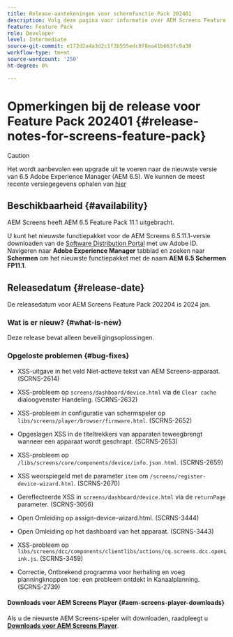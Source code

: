 ```yaml
---
title: Release-aantekeningen voor schermfunctie Pack 202401
description: Volg deze pagina voor informatie over AEM Screens Feature Pack 202401 uitgebracht op 2 januari 2024.
feature: Feature Pack
role: Developer
level: Intermediate
source-git-commit: e172d2a4a3d2c1f3b555edc8f8ea41b663fc0a30
workflow-type: tm+mt
source-wordcount: '250'
ht-degree: 0%

---
```


# Opmerkingen bij de release voor Feature Pack 202401 {#release-notes-for-screens-feature-pack}

>[!CAUTION]
>Het wordt aanbevolen een upgrade uit te voeren naar de nieuwste versie van 6.5 Adobe Experience Manager (AEM 6.5). We kunnen de meest recente versiegegevens ophalen van [hier](https://experienceleague.adobe.com/docs/experience-manager-65/content/release-notes/release-notes.html?lang=en)

## Beschikbaarheid {#availability}

AEM Screens heeft AEM 6.5 Feature Pack 11.1 uitgebracht.

U kunt het nieuwste functiepakket voor de AEM Screens 6.5.11.1-versie downloaden van de [Software Distribution Portal](https://experience.adobe.com/#/downloads/content/software-distribution/en/aem.html) met uw Adobe ID. Navigeren naar **Adobe Experience Manager** tabblad en zoeken naar **Schermen** om het nieuwste functiepakket met de naam **AEM 6.5 Schermen FP11.1**.

## Releasedatum {#release-date}

De releasedatum voor AEM Screens Feature Pack 202204 is 2024 jan.

### Wat is er nieuw? {#what-is-new}

Deze release bevat alleen beveiligingsoplossingen.

### Opgeloste problemen {#bug-fixes}

* XSS-uitgave in het veld Niet-actieve tekst van AEM Screens-apparaat. (SCRNS-2614)

* XSS-probleem op `screens/dashboard/device.html` via de `Clear cache` dialoogvenster Handeling. (SCRNS-2632)

* XSS-probleem in configuratie van schermspeler op `libs/screens/player/browser/firmware.html`. (SCRNS-2652)

* Opgeslagen XSS in de titeltrekkers van apparaten teweegbrengt wanneer een apparaat wordt geschrapt. (SCRNS-2653)

* XSS-probleem op `/libs/screens/core/components/device/info.json.html`. (SCRNS-2659)

* XSS weerspiegeld met de parameter `item` om `/screens/register-device-wizard.html`. (SCRNS-2670)

* Gereflecteerde XSS in `screens/dashboard/device.html` via de `returnPage` parameter. (SCRNS-3056)

* Open Omleiding op assign-device-wizard.html. (SCRNS-3444)

* Open Omleiding op het dashboard van het apparaat. (SCRNS-3443)

* XSS-probleem op `libs/screens/dcc/components/clientlibs/actions/cq.screens.dcc.openLink.js`. (SCRNS-3459)

* Correctie, Ontbrekend programma voor herhaling en voeg planningknoppen toe: een probleem ontdekt in Kanaalplanning. (SCRNS-2739)

#### Downloads voor AEM Screens Player  {#aem-screens-player-downloads}

Als u de nieuwste AEM Screens-speler wilt downloaden, raadpleegt u **[Downloads voor AEM Screens Player](https://download.macromedia.com/screens/index.html)**.

